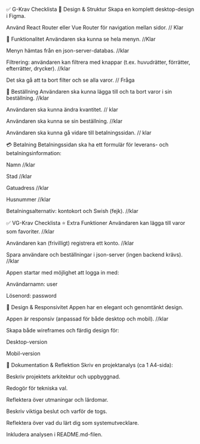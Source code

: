 ✅ G-Krav Checklista
🎨 Design & Struktur
 Skapa en komplett desktop-design i Figma.



 Använd React Router eller Vue Router för navigation mellan sidor. // Klar

📖 Funktionalitet
 Användaren ska kunna se hela menyn. //Klar

 Menyn hämtas från en json-server-databas. //klar

 Filtrering: användaren kan filtrera med knappar (t.ex. huvudrätter, förrätter, efterrätter, drycker).  //klar

 Det ska gå att ta bort filter och se alla varor. // Fråga

🛒 Beställning
 Användaren ska kunna lägga till och ta bort varor i sin beställning. //klar

 Användaren ska kunna ändra kvantitet. // klar

 Användaren ska kunna se sin beställning. //klar

 Användaren ska kunna gå vidare till betalningssidan. // klar

💳 Betalning
 Betalningssidan ska ha ett formulär för leverans- och betalningsinformation:

 Namn //klar

 Stad //klar

 Gatuadress //klar

 Husnummer //klar

 Betalningsalternativ: kontokort och Swish (fejk). //klar

✅ VG-Krav Checklista
⭐ Extra Funktioner
 Användaren kan lägga till varor som favoriter. //klar

 Användaren kan (frivilligt) registrera ett konto. //klar

 Spara användare och beställningar i json-server (ingen backend krävs). //klar

 Appen startar med möjlighet att logga in med: 

Användarnamn: user

Lösenord: password

🎨 Design & Responsivitet
 Appen har en elegant och genomtänkt design.

 Appen är responsiv (anpassad för både desktop och mobil). //klar

 Skapa både wireframes och färdig design för:

 Desktop-version

 Mobil-version

📝 Dokumentation & Reflektion
 Skriv en projektanalys (ca 1 A4-sida):

 Beskriv projektets arkitektur och uppbyggnad.

 Redogör för tekniska val.

 Reflektera över utmaningar och lärdomar.

 Beskriv viktiga beslut och varför de togs.

 Reflektera över vad du lärt dig som systemutvecklare.

 Inkludera analysen i README.md-filen.

